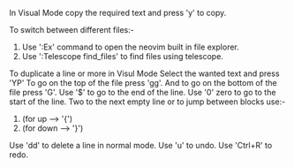 In Visual Mode copy the required text and press 'y' to copy.

To switch between different files:-
1. Use ':Ex' command to open the neovim built in file explorer.
2. Use ':Telescope find_files' to find files using telescope.

To duplicate a line or more in Visul Mode Select the wanted text and press 'YP'
To go on the top of the file press 'gg'.
And to go on the bottom of the file press 'G'.
Use '$' to go to the end of the line.
Use '0' zero to go to the start of the line.
Two to the next empty line or to jump between blocks use:-
1. (for up --> '{') 
2. (for down --> '}')

Use 'dd' to delete a line in normal mode.
Use 'u' to undo.
Use 'Ctrl+R' to redo.
